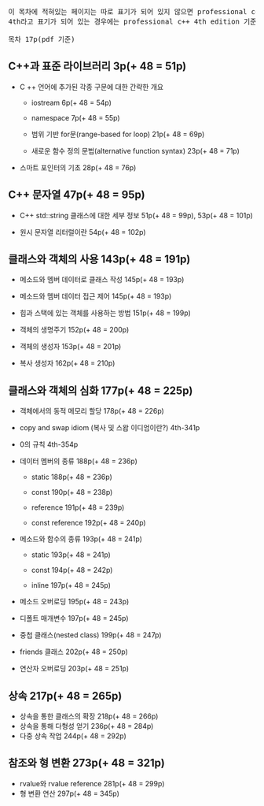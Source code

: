<pre>
이 목차에 적혀있는 페이지는 따로 표기가 되어 있지 않으면 professional c++ 3rd edition 기준이며,
4th라고 표기가 되어 있는 경우에는 professional c++ 4th edition 기준입니다.

목차 17p(pdf 기준)
</pre>

C++과 표준 라이브러리 3p(+ 48 = 51p)
------
* C ++ 언어에 추가된 각종 구문에 대한 간략한 개요

  * iostream 6p(+ 48 = 54p)
 
  * namespace 7p(+ 48 = 55p)
 
  * 범위 기반 for문(range-based for loop) 21p(+ 48 = 69p)
 
  * 새로운 함수 정의 문법(alternative function syntax) 23p(+ 48 = 71p)
 
* 스마트 포인터의 기초 28p(+ 48 = 76p)

C++ 문자열 47p(+ 48 = 95p)
------
* C++ std::string 클래스에 대한 세부 정보 51p(+ 48 = 99p), 53p(+ 48 = 101p)

* 원시 문자열 리터럴이란 54p(+ 48 = 102p)

클래스와 객체의 사용 143p(+ 48 = 191p)
------
* 메소드와 멤버 데이터로 클래스 작성 145p(+ 48 = 193p)

* 메소드와 멤버 데이터 접근 제어 145p(+ 48 = 193p)

* 힙과 스택에 있는 객체를 사용하는 방법 151p(+ 48 = 199p)

* 객체의 생명주기 152p(+ 48 = 200p)

* 객체의 생성자 153p(+ 48 = 201p)

* 복사 생성자 162p(+ 48 = 210p)

클래스와 객체의 심화 177p(+ 48 = 225p)
------
* 객체에서의 동적 메모리 할당 178p(+ 48 = 226p)

* copy and swap idiom (복사 및 스왑 이디엄이란?) 4th-341p

* 0의 규칙 4th-354p

* 데이터 멤버의 종류 188p(+ 48 = 236p)
  * static 188p(+ 48 = 236p)
  
  * const 190p(+ 48 = 238p)
  
  * reference 191p(+ 48 = 239p)
  
  * const reference 192p(+ 48 = 240p)

* 메소드와 함수의 종류 193p(+ 48 = 241p)
	* static 193p(+ 48 = 241p)
  
	* const 194p(+ 48 = 242p)
  
	* inline 197p(+ 48 = 245p)

* 메소드 오버로딩 195p(+ 48 = 243p)
* 디폴트 매개변수 197p(+ 48 = 245p)
* 중첩 클래스(nested class) 199p(+ 48 = 247p)
* friends 클래스 202p(+ 48 = 250p)
* 연산자 오버로딩 203p(+ 48 = 251p)

상속 217p(+ 48 = 265p)
------
* 상속을 통한 클래스의 확장 218p(+ 48 = 266p)
* 상속을 통해 다형성 얻기  236p(+ 48 = 284p)
* 다중 상속 작업 244p(+ 48 = 292p)

참조와 형 변환 273p(+ 48 = 321p)
------
* rvalue와 rvalue reference 281p(+ 48 = 299p)
* 형 변환 연산 297p(+ 48 = 345p)
